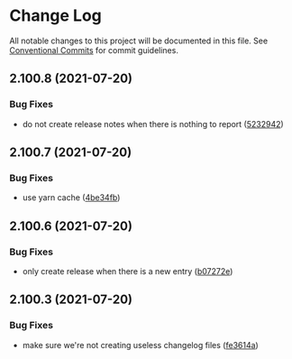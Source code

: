 # Change Log

All notable changes to this project will be documented in this file.
See [Conventional Commits](https://conventionalcommits.org) for commit guidelines.

## 2.100.8 (2021-07-20)


### Bug Fixes

* do not create release notes when there is nothing to report ([5232942](https://github.com/ho-nl/m2-pwa/commit/523294290408f822f40f1f3fec19bbcf825f6526))





## 2.100.7 (2021-07-20)


### Bug Fixes

* use yarn cache ([4be34fb](https://github.com/ho-nl/m2-pwa/commit/4be34fbb56cf528ba346de0cbe2c32d102b9960b))





## 2.100.6 (2021-07-20)


### Bug Fixes

* only create release when there is a new entry ([b07272e](https://github.com/ho-nl/m2-pwa/commit/b07272e4e74ee0bec3677e35ce3ee7e02231971a))





## 2.100.3 (2021-07-20)


### Bug Fixes

* make sure we're not creating useless changelog files ([fe3614a](https://github.com/ho-nl/m2-pwa/commit/fe3614a8480c7f1c68d673da2bb84805112a6643))
